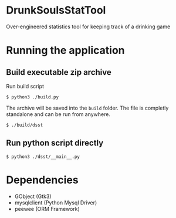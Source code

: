 # DrunkSoulsStatTool
Over-engineered statistics tool for keeping track of a drinking game 

# Running the application
## Build executable zip archive
Run build script

`$ python3 ./build.py` 

The archive will be saved into the `build` folder. The file is completly standalone and can be run from anywhere.

`$ ./build/dsst`

## Run python script directly 
`$ python3 ./dsst/__main__.py`

# Dependencies
- GObject (Gtk3)
- mysqlclient (Python Mysql Driver)
- peewee (ORM Framework)
